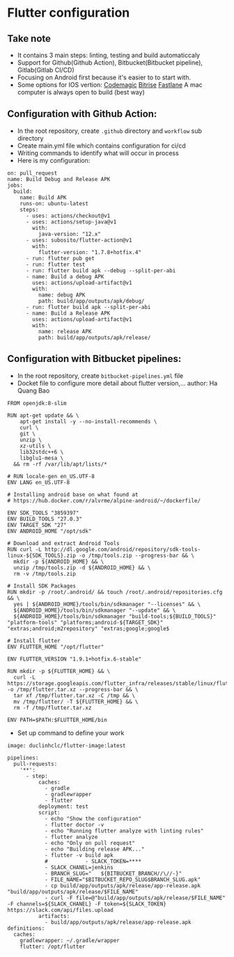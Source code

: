 # Flutter configuration

## Take note

- It contains 3 main steps: linting, testing and build automaticcaly
- Support for Github(Github Action), Bitbucket(Bitbucket pipeline), Gitlab(Gitlab CI/CD)
- Focusing on Android first because it's easier to to start with.
- Some options for IOS vertion:
  [Codemagic](https://codemagic.io/)
  [Bitrise](https://www.bitrise.io/)
  [Fastlane](https://fastlane.tools/)
  A mac computer is always open to build (best way)

## Configuration with Github Action:

- In the root repository, create `.github` directory and `workflow` sub directory
- Create main.yml file which contains configuration for ci/cd
- Writing commands to identify what will occur in process
- Here is my configuration:

```
on: pull_request
name: Build Debug and Release APK
jobs:
  build:
    name: Build APK
    runs-on: ubuntu-latest
    steps:
      - uses: actions/checkout@v1
      - uses: actions/setup-java@v1
        with:
          java-version: "12.x"
      - uses: subosito/flutter-action@v1
        with:
          flutter-version: "1.7.8+hotfix.4"
      - run: flutter pub get
      - run: flutter test
      - run: flutter build apk --debug --split-per-abi
      - name: Build a debug APK
        uses: actions/upload-artifact@v1
        with:
          name: debug APK
          path: build/app/outputs/apk/debug/
      - run: flutter build apk --split-per-abi
      - name: Build a Release APK
        uses: actions/upload-artifact@v1
        with:
          name: release APK
          path: build/app/outputs/apk/release/
```

## Configuration with Bitbucket pipelines:

- In the root repository, create `bitbucket-pipelines.yml` file
- Docket file to configure more detail about flutter version,... author: Ha Quang Bao

```
FROM openjdk:8-slim

RUN apt-get update && \
    apt-get install -y --no-install-recommends \
    curl \
    git \
    unzip \
    xz-utils \
    lib32stdc++6 \
    libglu1-mesa \
  && rm -rf /var/lib/apt/lists/*

# RUN locale-gen en_US.UTF-8
ENV LANG en_US.UTF-8

# Installing android base on what found at
# https://hub.docker.com/r/alvrme/alpine-android/~/dockerfile/

ENV SDK_TOOLS "3859397"
ENV BUILD_TOOLS "27.0.3"
ENV TARGET_SDK "27"
ENV ANDROID_HOME "/opt/sdk"

# Download and extract Android Tools
RUN curl -L http://dl.google.com/android/repository/sdk-tools-linux-${SDK_TOOLS}.zip -o /tmp/tools.zip --progress-bar && \
  mkdir -p ${ANDROID_HOME} && \
  unzip /tmp/tools.zip -d ${ANDROID_HOME} && \
  rm -v /tmp/tools.zip

# Install SDK Packages
RUN mkdir -p /root/.android/ && touch /root/.android/repositories.cfg && \
  yes | ${ANDROID_HOME}/tools/bin/sdkmanager "--licenses" && \
  ${ANDROID_HOME}/tools/bin/sdkmanager "--update" && \
  ${ANDROID_HOME}/tools/bin/sdkmanager "build-tools;${BUILD_TOOLS}" "platform-tools" "platforms;android-${TARGET_SDK}" "extras;android;m2repository" "extras;google;google$

# Install flutter
ENV FLUTTER_HOME "/opt/flutter"

ENV FLUTTER_VERSION "1.9.1+hotfix.6-stable"

RUN mkdir -p ${FLUTTER_HOME} && \
  curl -L https://storage.googleapis.com/flutter_infra/releases/stable/linux/flutter_linux_v${FLUTTER_VERSION}.tar.xz -o /tmp/flutter.tar.xz --progress-bar && \
  tar xf /tmp/flutter.tar.xz -C /tmp && \
  mv /tmp/flutter/ -T ${FLUTTER_HOME} && \
  rm -f /tmp/flutter.tar.xz

ENV PATH=$PATH:$FLUTTER_HOME/bin

```

- Set up command to define your work

```
image: duclinhclc/flutter-image:latest

pipelines:
  pull-requests:
    '**':
      - step:
          caches:
            - gradle
            - gradlewrapper
            - flutter
          deployment: test
          script:
            - echo "Show the configuration"
            - flutter doctor -v
            - echo "Running flutter analyze with linting rules"
            - flutter analyze
            - echo "Only on pull request"
            - echo "Building release APK..."
            - flutter -v build apk
            #            - SLACK_TOKEN=****
            - SLACK_CHANEL=jenkins
            - BRANCH_SLUG="   ${BITBUCKET_BRANCH//\//-}"
            - FILE_NAME="$BITBUCKET_REPO_SLUG$BRANCH_SLUG.apk"
            - cp build/app/outputs/apk/release/app-release.apk "build/app/outputs/apk/release/$FILE_NAME"
            - curl -F file=@"build/app/outputs/apk/release/$FILE_NAME" -F channels=${SLACK_CHANEL} -F token=${SLACK_TOKEN} https://slack.com/api/files.upload
          artifacts:
            - build/app/outputs/apk/release/app-release.apk
definitions:
  caches:
    gradlewrapper: ~/.gradle/wrapper
    flutter: /opt/flutter
```
